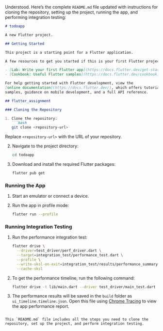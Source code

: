 Understood. Here’s the complete `README.md` file updated with instructions for cloning the repository, setting up the project, running the app, and performing integration testing:

```markdown
# todoapp

A new Flutter project.

## Getting Started

This project is a starting point for a Flutter application.

A few resources to get you started if this is your first Flutter project:

- [Lab: Write your first Flutter app](https://docs.flutter.dev/get-started/codelab)
- [Cookbook: Useful Flutter samples](https://docs.flutter.dev/cookbook)

For help getting started with Flutter development, view the
[online documentation](https://docs.flutter.dev/), which offers tutorials,
samples, guidance on mobile development, and a full API reference.

## flutter_assignment

### Cloning the Repository

1. Clone the repository:
   ```bash
   git clone <repository-url>
   ```
   Replace `<repository-url>` with the URL of your repository.

2. Navigate to the project directory:
   ```bash
   cd todoapp
   ```

3. Download and install the required Flutter packages:
   ```bash
   flutter pub get
   ```

### Running the App

1. Start an emulator or connect a device.

2. Run the app in profile mode:
   ```bash
   flutter run --profile
   ```

### Running Integration Testing

1. Run the performance integration test:
   ```bash
   flutter drive \
     --driver=test_driver/perf_driver.dart \
     --target=integration_test/performance_test.dart \
     --profile \
     --write-sksl-on-exit=integration_test/results/performance_summary.sksl.json \
     --cache-sksl
   ```

2. To get the performance timeline, run the following command:
   ```bash
   flutter drive -t lib/main.dart --driver test_driver/main_test.dart --profile
   ```

3. The performance results will be saved in the `build` folder as `ui_timeline.timeline.json`. Open this file using [Chrome Tracing](chrome://tracing) to view the app performance report.
```

This `README.md` file includes all the steps you need to clone the repository, set up the project, and perform integration testing.